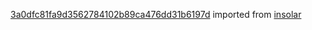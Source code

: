 [3a0dfc81fa9d3562784102b89ca476dd31b6197d](https://github.com/insolar/insolar/commit/3a0dfc81fa9d3562784102b89ca476dd31b6197d) imported from [insolar](https://github.com/insolar/insolar)
